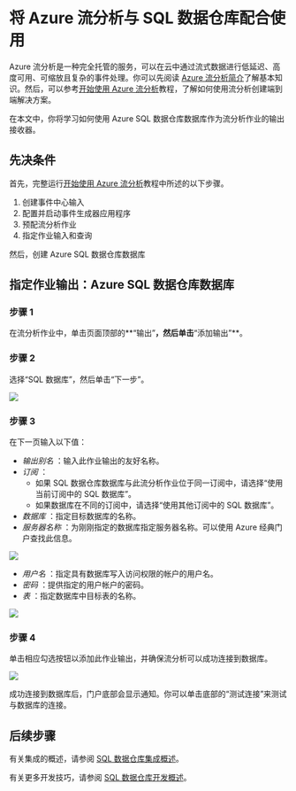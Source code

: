<properties
   pageTitle="将 Azure 流分析与 SQL 数据仓库配合使用 | Azure"
   description="有关在开发解决方案时将 Azure 流分析与 Azure SQL 数据仓库配合使用的技巧。"
   services="sql-data-warehouse"
   documentationCenter="NA"
   authors="kevinvngo"
   manager="barbkess"
   editor=""/>  


<tags
   ms.service="sql-data-warehouse"
   ms.devlang="NA"
   ms.topic="article"
   ms.tgt_pltfrm="NA"
   ms.workload="data-services"
   ms.date="10/31/2016"
   wacn.date="12/12/2016"
   ms.author="kevin;barbkess;sonyama"/>  


# 将 Azure 流分析与 SQL 数据仓库配合使用
Azure 流分析是一种完全托管的服务，可以在云中通过流式数据进行低延迟、高度可用、可缩放且复杂的事件处理。你可以先阅读 [Azure 流分析简介][Introduction to Azure Stream Analytics]了解基本知识。然后，可以参考[开始使用 Azure 流分析][Get started using Azure Stream Analytics]教程，了解如何使用流分析创建端到端解决方案。

在本文中，你将学习如何使用 Azure SQL 数据仓库数据库作为流分析作业的输出接收器。

## 先决条件
首先，完整运行[开始使用 Azure 流分析][Get started using Azure Stream Analytics]教程中所述的以下步骤。

1. 创建事件中心输入
2. 配置并启动事件生成器应用程序
3. 预配流分析作业
4. 指定作业输入和查询

然后，创建 Azure SQL 数据仓库数据库

## 指定作业输出：Azure SQL 数据仓库数据库
### 步骤 1
在流分析作业中，单击页面顶部的**“输出”**，然后单击**“添加输出”**。

### 步骤 2
选择“SQL 数据库”，然后单击“下一步”。

![][add-output]

### 步骤 3
在下一页输入以下值：

- *输出别名* ：输入此作业输出的友好名称。
- *订阅* ：
	- 如果 SQL 数据仓库数据库与此流分析作业位于同一订阅中，请选择“使用当前订阅中的 SQL 数据库”。
	- 如果数据库在不同的订阅中，请选择“使用其他订阅中的 SQL 数据库”。
- *数据库* ：指定目标数据库的名称。
- *服务器名称* ：为刚刚指定的数据库指定服务器名称。可以使用 Azure 经典门户查找此信息。

![][server-name]  


- *用户名* ：指定具有数据库写入访问权限的帐户的用户名。
- *密码* ：提供指定的用户帐户的密码。
- *表* ：指定数据库中目标表的名称。

![][add-database]

### 步骤 4
单击相应勾选按钮以添加此作业输出，并确保流分析可以成功连接到数据库。

![][test-connection]

成功连接到数据库后，门户底部会显示通知。你可以单击底部的“测试连接”来测试与数据库的连接。

## 后续步骤
有关集成的概述，请参阅 [SQL 数据仓库集成概述][SQL Data Warehouse integration overview]。

有关更多开发技巧，请参阅 [SQL 数据仓库开发概述][SQL Data Warehouse development overview]。

<!--Image references-->


[add-output]: ./media/sql-data-warehouse-integrate-azure-stream-analytics/add-output.png
[server-name]: ./media/sql-data-warehouse-integrate-azure-stream-analytics/dw-server-name.png
[add-database]: ./media/sql-data-warehouse-integrate-azure-stream-analytics/add-database.png
[test-connection]: ./media/sql-data-warehouse-integrate-azure-stream-analytics/test-connection.png

<!--Article references-->

[Introduction to Azure Stream Analytics]: /documentation/articles/stream-analytics-introduction/
[Get started using Azure Stream Analytics]: /documentation/articles/stream-analytics-get-started/
[SQL Data Warehouse development overview]: /documentation/articles/sql-data-warehouse-overview-develop/
[SQL Data Warehouse integration overview]: /documentation/articles/sql-data-warehouse-overview-integrate/

<!--MSDN references-->

<!--Other Web references-->

[Azure Stream Analytics documentation]: /documentation/services/stream-analytics/

<!---HONumber=Mooncake_1205_2016-->